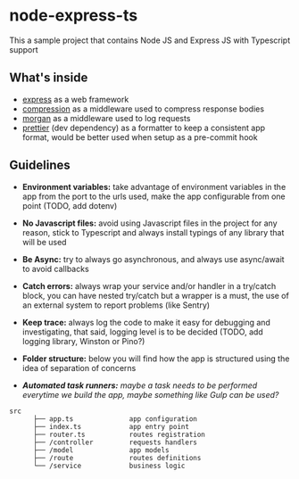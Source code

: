 # node-express-ts

This a sample project that contains Node JS and Express JS with Typescript support

## What's inside

- [express](https://github.com/expressjs/express) as a web framework
- [compression](https://github.com/expressjs/compression) as a middleware used to compress response bodies
- [morgan](https://github.com/expressjs/morgan) as a middleware used to log requests
- [prettier](https://github.com/prettier/prettier) (dev dependency) as a formatter to keep a consistent app format, would be better used when setup as a pre-commit hook

## Guidelines

- **Environment variables:** take advantage of environment variables in the app from the port to the urls used, make the app configurable from one point (TODO, add dotenv)

- **No Javascript files:** avoid using Javascript files in the project for any reason, stick to Typescript and always install typings of any library that will be used

- **Be Async:** try to always go asynchronous, and always use async/await to avoid callbacks

- **Catch errors:** always wrap your service and/or handler in a try/catch block, you can have nested try/catch but a wrapper is a must, the use of an external system to report problems (like Sentry)

- **Keep trace:** always log the code to make it easy for debugging and investigating, that said, logging level is to be decided (TODO, add logging library, Winston or Pino?)

- **Folder structure:** below you will find how the app is structured using the idea of separation of concerns

- ***Automated task runners:** maybe a task needs to be performed everytime we build the app, maybe something like Gulp can be used?*

```shell
src
      ├── app.ts              app configuration
      ├── index.ts            app entry point
      ├── router.ts           routes registration
      ├── /controller         requests handlers
      ├── /model              app models
      ├── /route              routes definitions
      └── /service            business logic
```
